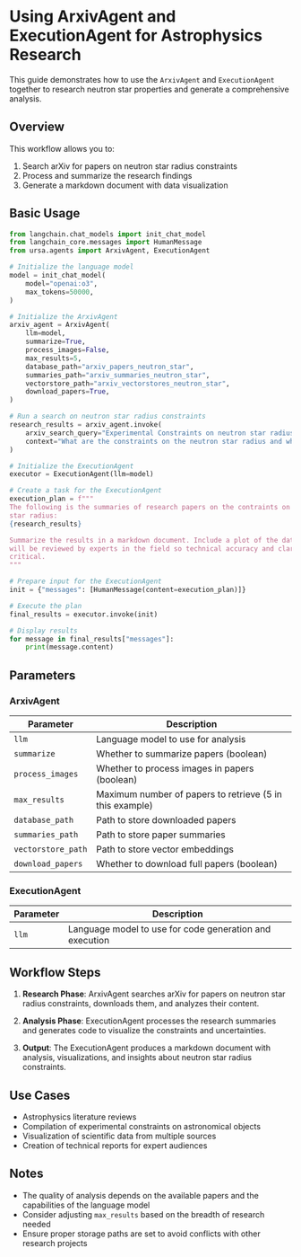 # Using ArxivAgent and ExecutionAgent for Astrophysics Research

This guide demonstrates how to use the `ArxivAgent` and `ExecutionAgent` together to research neutron star properties and generate a comprehensive analysis.

## Overview

This workflow allows you to:
1. Search arXiv for papers on neutron star radius constraints
2. Process and summarize the research findings
3. Generate a markdown document with data visualization

## Basic Usage

```python
from langchain.chat_models import init_chat_model
from langchain_core.messages import HumanMessage
from ursa.agents import ArxivAgent, ExecutionAgent

# Initialize the language model
model = init_chat_model(
    model="openai:o3",
    max_tokens=50000,
)

# Initialize the ArxivAgent
arxiv_agent = ArxivAgent(
    llm=model,
    summarize=True,
    process_images=False,
    max_results=5,
    database_path="arxiv_papers_neutron_star",
    summaries_path="arxiv_summaries_neutron_star",
    vectorstore_path="arxiv_vectorstores_neutron_star",
    download_papers=True,
)

# Run a search on neutron star radius constraints
research_results = arxiv_agent.invoke(
    arxiv_search_query="Experimental Constraints on neutron star radius",
    context="What are the constraints on the neutron star radius and what uncertainties are there on the constraints?",
)

# Initialize the ExecutionAgent
executor = ExecutionAgent(llm=model)

# Create a task for the ExecutionAgent
execution_plan = f"""
The following is the summaries of research papers on the contraints on neutron
star radius: 
{research_results}

Summarize the results in a markdown document. Include a plot of the data extracted from the papers. This 
will be reviewed by experts in the field so technical accuracy and clarity is 
critical.
"""

# Prepare input for the ExecutionAgent
init = {"messages": [HumanMessage(content=execution_plan)]}

# Execute the plan
final_results = executor.invoke(init)

# Display results
for message in final_results["messages"]:
    print(message.content)
```

## Parameters

### ArxivAgent

| Parameter | Description |
|-----------|-------------|
| `llm` | Language model to use for analysis |
| `summarize` | Whether to summarize papers (boolean) |
| `process_images` | Whether to process images in papers (boolean) |
| `max_results` | Maximum number of papers to retrieve (5 in this example) |
| `database_path` | Path to store downloaded papers |
| `summaries_path` | Path to store paper summaries |
| `vectorstore_path` | Path to store vector embeddings |
| `download_papers` | Whether to download full papers (boolean) |

### ExecutionAgent

| Parameter | Description |
|-----------|-------------|
| `llm` | Language model to use for code generation and execution |

## Workflow Steps

1. **Research Phase**: ArxivAgent searches arXiv for papers on neutron star radius constraints, downloads them, and analyzes their content.

2. **Analysis Phase**: ExecutionAgent processes the research summaries and generates code to visualize the constraints and uncertainties.

3. **Output**: The ExecutionAgent produces a markdown document with analysis, visualizations, and insights about neutron star radius constraints.

## Use Cases

- Astrophysics literature reviews
- Compilation of experimental constraints on astronomical objects
- Visualization of scientific data from multiple sources
- Creation of technical reports for expert audiences

## Notes

- The quality of analysis depends on the available papers and the capabilities of the language model
- Consider adjusting `max_results` based on the breadth of research needed
- Ensure proper storage paths are set to avoid conflicts with other research projects
